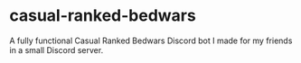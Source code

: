 # casual-ranked-bedwars
A fully functional Casual Ranked Bedwars Discord bot I made for my friends in a small Discord server.

